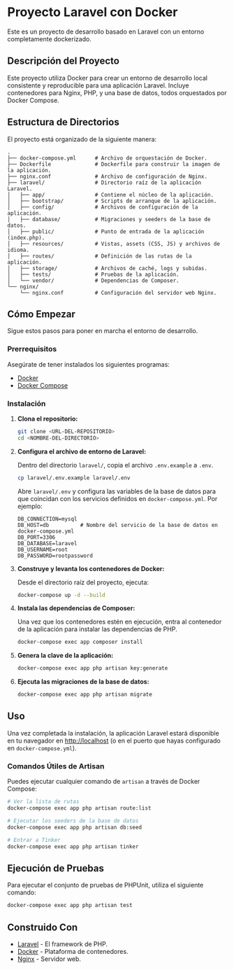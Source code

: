 # Proyecto Laravel con Docker

Este es un proyecto de desarrollo basado en Laravel con un entorno completamente dockerizado.

## Descripción del Proyecto

Este proyecto utiliza Docker para crear un entorno de desarrollo local consistente y reproducible para una aplicación Laravel. Incluye contenedores para Nginx, PHP, y una base de datos, todos orquestados por Docker Compose.

## Estructura de Directorios

El proyecto está organizado de la siguiente manera:

```
.
├── docker-compose.yml      # Archivo de orquestación de Docker.
├── Dockerfile              # Dockerfile para construir la imagen de la aplicación.
├── nginx.conf              # Archivo de configuración de Nginx.
├── laravel/                # Directorio raíz de la aplicación Laravel.
│   ├── app/                # Contiene el núcleo de la aplicación.
│   ├── bootstrap/          # Scripts de arranque de la aplicación.
│   ├── config/             # Archivos de configuración de la aplicación.
│   ├── database/           # Migraciones y seeders de la base de datos.
│   ├── public/             # Punto de entrada de la aplicación (index.php).
│   ├── resources/          # Vistas, assets (CSS, JS) y archivos de idioma.
│   ├── routes/             # Definición de las rutas de la aplicación.
│   ├── storage/            # Archivos de caché, logs y subidas.
│   ├── tests/              # Pruebas de la aplicación.
│   └── vendor/             # Dependencias de Composer.
└── nginx/
    └── nginx.conf          # Configuración del servidor web Nginx.
```

## Cómo Empezar

Sigue estos pasos para poner en marcha el entorno de desarrollo.

### Prerrequisitos

Asegúrate de tener instalados los siguientes programas:

*   [Docker](https://www.docker.com/get-started)
*   [Docker Compose](https://docs.docker.com/compose/install/)

### Instalación

1.  **Clona el repositorio:**

    ```bash
    git clone <URL-DEL-REPOSITORIO>
    cd <NOMBRE-DEL-DIRECTORIO>
    ```

2.  **Configura el archivo de entorno de Laravel:**

    Dentro del directorio `laravel/`, copia el archivo `.env.example` a `.env`.

    ```bash
    cp laravel/.env.example laravel/.env
    ```

    Abre `laravel/.env` y configura las variables de la base de datos para que coincidan con los servicios definidos en `docker-compose.yml`. Por ejemplo:

    ```
    DB_CONNECTION=mysql
    DB_HOST=db          # Nombre del servicio de la base de datos en docker-compose.yml
    DB_PORT=3306
    DB_DATABASE=laravel
    DB_USERNAME=root
    DB_PASSWORD=rootpassword
    ```

3.  **Construye y levanta los contenedores de Docker:**

    Desde el directorio raíz del proyecto, ejecuta:

    ```bash
    docker-compose up -d --build
    ```

4.  **Instala las dependencias de Composer:**

    Una vez que los contenedores estén en ejecución, entra al contenedor de la aplicación para instalar las dependencias de PHP.

    ```bash
    docker-compose exec app composer install
    ```

5.  **Genera la clave de la aplicación:**

    ```bash
    docker-compose exec app php artisan key:generate
    ```

6.  **Ejecuta las migraciones de la base de datos:**

    ```bash
    docker-compose exec app php artisan migrate
    ```

## Uso

Una vez completada la instalación, la aplicación Laravel estará disponible en tu navegador en [http://localhost](http://localhost) (o en el puerto que hayas configurado en `docker-compose.yml`).

### Comandos Útiles de Artisan

Puedes ejecutar cualquier comando de `artisan` a través de Docker Compose:

```bash
# Ver la lista de rutas
docker-compose exec app php artisan route:list

# Ejecutar los seeders de la base de datos
docker-compose exec app php artisan db:seed

# Entrar a Tinker
docker-compose exec app php artisan tinker
```

## Ejecución de Pruebas

Para ejecutar el conjunto de pruebas de PHPUnit, utiliza el siguiente comando:

```bash
docker-compose exec app php artisan test
```

## Construido Con

*   [Laravel](https://laravel.com/) - El framework de PHP.
*   [Docker](https://www.docker.com/) - Plataforma de contenedores.
*   [Nginx](https://www.nginx.com/) - Servidor web.
